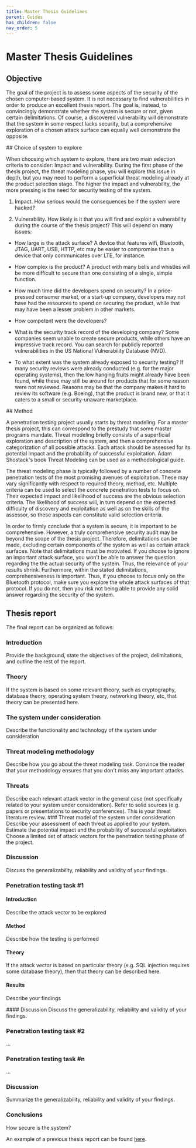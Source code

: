 ```yaml
---
title: Master Thesis Guidelines
parent: Guides
has_children: false
nav_order: 5
---
```


# Master Thesis Guidelines

## Objective

The goal of the project is to assess some aspects of the security of the chosen computer-based system. It is not necessary to find vulnerabilities in order to produce an excellent thesis report. The goal is, instead, to convincingly demonstrate whether the system is secure or not, given certain delimitations. Of course, a discovered vulnerability will demonstrate that the system in some respect lacks security, but a comprehensive exploration of a chosen attack surface can equally well demonstrate the opposite.

## Choice of system to explore

When choosing which system to explore, there are two main selection criteria to consider: Impact and vulnerability. During the first phase of the thesis project, the threat modeling phase, you will explore this issue in depth, but you may need to perform a superficial threat modeling already at the product selection stage. The higher the impact and vulnerability, the more pressing is the need for security testing of the system.

1. Impact. How serious would the consequences be if the system were hacked?

2. Vulnerability. How likely is it that you will find and exploit a vulnerability during the course of the thesis project? This will depend on many issues:
 

- How large is the attack surface? A device that features wifi, Bluetooth, JTAG, UART, USB, HTTP, etc may be easier to compromise than a device that only communicates over LTE, for instance.

- How complex is the product? A product with many bells and whistles will be more difficult to secure than one consisting of a single, simple function.
  
- How much time did the developers spend on security? In a price-pressed consumer market, or a start-up company, developers may not have had the resources to spend on securing the product, while that may have been a lesser problem in other markets.
 
- How competent were the developers?
 
- What is the security track record of the developing company? Some companies seem unable to create secure products, while others have an impressive track record. You can search for publicly reported vulnerabilities in the US National Vulnerability Database (NVD).

- To what extent was the system already exposed to security testing? If many security reviews were already conducted (e.g. for the major operating systems), then the low hanging fruits might already have been found, while these may still be around for products that for some reason were not reviewed. Reasons may be that the company makes it hard to review its software (e.g.
Boeing), that the product is brand new, or that it caters to a small or security-unaware marketplace. 

## Method

A penetration testing project usually starts by threat modeling. For a master thesis project, this can correspond to the prestudy that some master programs mandate. Threat modeling briefly consists of a superficial exploration and description of the system, and then a comprehensive categorization of all possible attacks. Each attack should be assessed for its potential impact and the probability of successful exploitation. Adam Shostack's book Threat Modeling can be used as a methodological guide.

The threat modeling phase is typically followed by a number of concrete penetration tests of the most promising avenues of exploitation. These may vary significantly with respect to required theory, method, etc. Multiple criteria can be used to select the concrete penetration tests to focus on. Their expected impact and likelihood of success are the obvious selection criteria. The likelihood of success will, in turn depend on the expected difficulty of discovery and exploitation as well as on the skills of the assessor, so these aspects can constitute valid selection criteria. 

In order to firmly conclude that a system is secure, it is important to be comprehensive. However, a truly comprehensive security audit may be beyond the scope of the thesis project. Therefore, delimitations can be made, excluding certain components of the system as well as certain attack surfaces. Note that delimitations must be motivated. If you choose to ignore an important attack surface, you won't be able to answer the question regarding the the actual security of the system. Thus, the relevance of your results shrink. Furthermore, within the stated delimitations, comprehensiveness is important. Thus, if you choose to focus only on the Bluetooth protocol, make sure you explore the whole attack surfaces of that protocol. If you do not, then you risk not being able to provide any solid answer regarding the security of the system.

## Thesis report

The final report can be organized as follows:

### Introduction
Provide the background, state the objectives of the project, delimitations, and outline the rest of the report.

### Theory
If the system is based on some relevant theory, such as cryptography, database theory, operating system theory, networking theory, etc, that theory can be presented here.

### The system under consideration
Describe the functionality and technology of the system under consideration

### Threat modeling methodology
Describe how you go about the threat modeling task. Convince the reader that your methodology ensures that you don't miss any important attacks.

### Threats
Describe each relevant attack vector in the general case (not specifically related to your system under consideration). Refer to solid sources (e.g. papers or presentations to security conferences). This is your threat literature review. 
### Threat model of the system under consideration
Describe your assessment of each threat as applied to your system. Estimate the potential impact and the probability of successful exploitation. Choose a limited set of attack vectors for the penetration testing phase of the project.

### Discussion
Discuss the generalizability, reliability and validity of your findings.

### Penetration testing task #1

#### Introduction
Describe the attack vector to be explored

#### Method
Describe how the testing is performed

#### Theory
If the attack vector is based on particular theory (e.g. SQL injection requires some database theory), then that theory can be described here.

#### Results
Describe your findings

#### Discussion
Discuss the generalizability, reliability and validity of your findings.

### Penetration testing task #2
...

### Penetration testing task #n
...

### Discussion
Summarize the generalizability, reliability and validity of your findings.

### Conclusions
How secure is the system?

An example of a previous thesis report can be found [here](https://kth.diva-portal.org/smash/record.jsf?pid=diva2%3A1358429&dswid=9571). 

